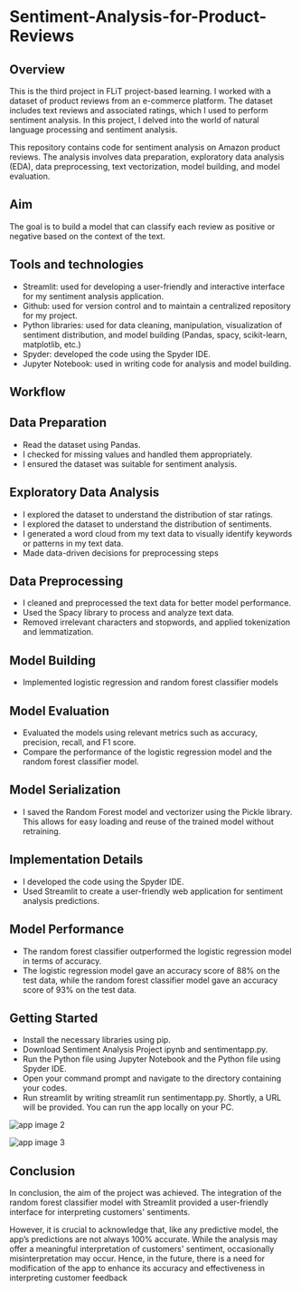 # Sentiment-Analysis-for-Product-Reviews

## Overview
This is the third project in FLiT project-based learning. I worked with a dataset of product reviews from an e-commerce platform. The dataset includes text reviews and associated ratings, which I used to perform sentiment analysis. In this project, I delved into the world of natural language processing and sentiment analysis.

This repository contains code for sentiment analysis on Amazon product reviews. The analysis involves data preparation, exploratory data analysis (EDA), data preprocessing, text vectorization, model building, and model evaluation.

## Aim
The goal is to build a model that can classify each review as positive or negative based on the context of the text.

## Tools and technologies

+ Streamlit: used for developing a user-friendly and interactive interface for my sentiment analysis application.
+ Github: used for version control and to maintain a centralized repository for my project.
+ Python libraries: used for data cleaning, manipulation, visualization of sentiment distribution, and model building (Pandas, spacy, scikit-learn, matplotlib, etc.)
+ Spyder: developed the code using the Spyder IDE.
+ Jupyter Notebook: used in writing code for analysis and model building.

## Workflow
## Data Preparation
+ Read the dataset using Pandas.
+ I checked for missing values and handled them appropriately.
+ I ensured the dataset was suitable for sentiment analysis.

## Exploratory Data Analysis
+ I explored the dataset to understand the distribution of star ratings.
+ I explored the dataset to understand the distribution of sentiments.
+ I generated a word cloud from my text data to visually identify keywords or patterns in my text data.
+ Made data-driven decisions for preprocessing steps

## Data Preprocessing
+ I cleaned and preprocessed the text data for better model performance.
+ Used the Spacy library to process and analyze text data.
+ Removed irrelevant characters and stopwords, and applied tokenization and lemmatization.

## Model Building
+ Implemented logistic regression and random forest classifier models

## Model Evaluation
+ Evaluated the models using relevant metrics such as accuracy, precision, recall, and F1 score.
+ Compare the performance of the logistic regression model and the random forest classifier model.

## Model Serialization
+ I saved the Random Forest model and vectorizer using the Pickle library. This allows for easy loading and reuse of the trained model without retraining.

## Implementation Details
+ I developed the code using the Spyder IDE.
+ Used Streamlit to create a user-friendly web application for sentiment analysis predictions.

## Model Performance
+ The random forest classifier outperformed the logistic regression model in terms of accuracy.
+ The logistic regression model gave an accuracy score of 88% on the test data, while the random forest classifier model gave an accuracy score of 93% on the test data.

## Getting Started
+ Install the necessary libraries using pip.
+ Download Sentiment Analysis Project ipynb and sentimentapp.py.
+ Run the Python file using Jupyter Notebook and the Python file using Spyder IDE.
+ Open your command prompt and navigate to the directory containing your codes.
+ Run streamlit by writing streamlit run sentimentapp.py. Shortly, a URL will be provided. You can run the app locally on your PC.

![app image 2](https://github.com/miraclenwadiaru/Sentiment-Analysis-for-Product-Reviews/assets/128008498/f6e413f3-7d35-47f4-9507-34988a728b6e)

![app image 3](https://github.com/miraclenwadiaru/Sentiment-Analysis-for-Product-Reviews/assets/128008498/91f27062-67a7-4ada-b7c1-a11fdd77f21a)

## Conclusion
In conclusion, the aim of the project was achieved. The integration of the random forest classifier model with Streamlit provided a user-friendly interface for interpreting customers' sentiments.

However, it is crucial to acknowledge that, like any predictive model, the app’s predictions are not always 100% accurate. While the analysis may offer a meaningful interpretation of customers' sentiment, occasionally misinterpretation may occur. Hence, in the future, there is a need for modification of the app to enhance its accuracy and effectiveness in interpreting customer feedback
